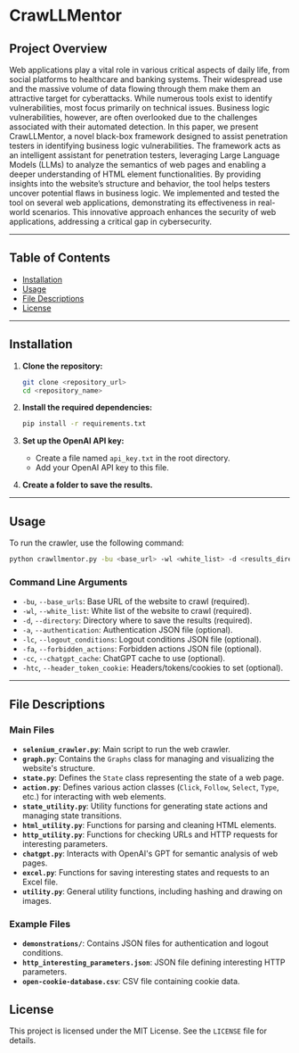# CrawLLMentor

## Project Overview
Web applications play a vital role in various critical aspects of daily life, from social platforms to healthcare and banking systems. Their widespread use and the massive volume of data flowing through them make them an attractive target for cyberattacks. While numerous tools exist to identify vulnerabilities, most focus primarily on technical issues. Business logic vulnerabilities, however, are often overlooked due to the challenges associated with their automated detection. In this paper, we present CrawLLMentor, a novel black-box framework designed to assist penetration testers in identifying business logic vulnerabilities. The framework acts as an intelligent assistant for penetration testers, leveraging Large Language Models (LLMs) to analyze the semantics of web pages and enabling a deeper understanding of HTML element functionalities. By providing insights into the website’s structure and behavior, the tool helps testers uncover potential flaws in business logic. We implemented and tested the tool on several web applications, demonstrating its effectiveness in real-world scenarios. This innovative approach enhances the security of web applications, addressing a critical gap in cybersecurity.

---

## Table of Contents
- [Installation](#installation)
- [Usage](#usage)
- [File Descriptions](#file-descriptions)
- [License](#license)

---

## Installation
1. **Clone the repository:**
   ```bash
   git clone <repository_url>
   cd <repository_name>
   ```

2. **Install the required dependencies:**
   ```bash
   pip install -r requirements.txt
   ```

3. **Set up the OpenAI API key:**
   - Create a file named `api_key.txt` in the root directory.
   - Add your OpenAI API key to this file.
  
4. **Create a folder to save the results.**

---

## Usage
To run the crawler, use the following command:
```bash
python crawllmentor.py -bu <base_url> -wl <white_list> -d <results_directory>
```

### Command Line Arguments
- `-bu`, `--base_urls`: Base URL of the website to crawl (required).
- `-wl`, `--white_list`: White list of the website to crawl (required).
- `-d`, `--directory`: Directory where to save the results (required).
- `-a`, `--authentication`: Authentication JSON file (optional).
- `-lc`, `--logout_conditions`: Logout conditions JSON file (optional).
- `-fa`, `--forbidden_actions`: Forbidden actions JSON file (optional).
- `-cc`, `--chatgpt_cache`: ChatGPT cache to use (optional).
- `-htc`, `--header_token_cookie`: Headers/tokens/cookies to set (optional).

---

## File Descriptions

### Main Files
- **`selenium_crawler.py`**: Main script to run the web crawler.
- **`graph.py`**: Contains the `Graphs` class for managing and visualizing the website's structure.
- **`state.py`**: Defines the `State` class representing the state of a web page.
- **`action.py`**: Defines various action classes (`Click`, `Follow`, `Select`, `Type`, etc.) for interacting with web elements.
- **`state_utility.py`**: Utility functions for generating state actions and managing state transitions.
- **`html_utility.py`**: Functions for parsing and cleaning HTML elements.
- **`http_utility.py`**: Functions for checking URLs and HTTP requests for interesting parameters.
- **`chatgpt.py`**: Interacts with OpenAI's GPT for semantic analysis of web pages.
- **`excel.py`**: Functions for saving interesting states and requests to an Excel file.
- **`utility.py`**: General utility functions, including hashing and drawing on images.

### Example Files
- **`demonstrations/`**: Contains JSON files for authentication and logout conditions.
- **`http_interesting_parameters.json`**: JSON file defining interesting HTTP parameters.
- **`open-cookie-database.csv`**: CSV file containing cookie data.


## License
This project is licensed under the MIT License. See the `LICENSE` file for details.
